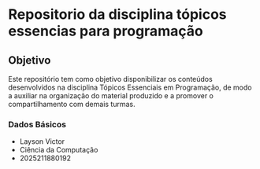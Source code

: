 # Repositorio da disciplina tópicos essencias para programação

## Objetivo

Este repositório tem como objetivo disponibilizar os conteúdos desenvolvidos na disciplina Tópicos Essenciais em Programação, de modo a auxiliar na organização do material produzido e a promover o compartilhamento com demais turmas.

### Dados Básicos

* Layson Victor
* Ciência da Computação
* 2025211880192

